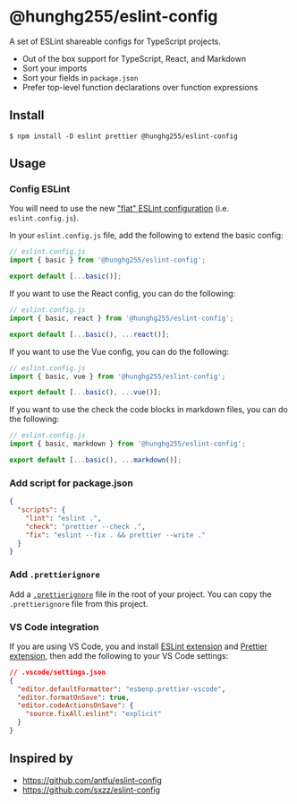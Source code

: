 # @hunghg255/eslint-config

A set of ESLint shareable configs for TypeScript projects.

- Out of the box support for TypeScript, React, and Markdown
- Sort your imports
- Sort your fields in `package.json`
- Prefer top-level function declarations over function expressions

## Install

```
$ npm install -D eslint prettier @hunghg255/eslint-config
```

## Usage

### Config ESLint

You will need to use the new ["flat" ESLint configuration](https://eslint.org/docs/latest/use/configure/configuration-files-new) (i.e. `eslint.config.js`).

In your `eslint.config.js` file, add the following to extend the basic config:

```js
// eslint.config.js
import { basic } from '@hunghg255/eslint-config';

export default [...basic()];
```

If you want to use the React config, you can do the following:

```js
// eslint.config.js
import { basic, react } from '@hunghg255/eslint-config';

export default [...basic(), ...react()];
```

If you want to use the Vue config, you can do the following:

```js
// eslint.config.js
import { basic, vue } from '@hunghg255/eslint-config';

export default [...basic(), ...vue()];
```

If you want to use the check the code blocks in markdown files, you can do the following:

```js
// eslint.config.js
import { basic, markdown } from '@hunghg255/eslint-config';

export default [...basic(), ...markdown()];
```

### Add script for package.json

```json
{
  "scripts": {
    "lint": "eslint .",
    "check": "prettier --check .",
    "fix": "eslint --fix . && prettier --write ."
  }
}
```

### Add `.prettierignore`

Add a [`.prettierignore`](https://prettier.io/docs/en/ignore.html#ignoring-files-prettierignore) file in the root of your project. You can copy the `.prettierignore` file from this project.

### VS Code integration

If you are using VS Code, you and install [ESLint extension](https://marketplace.visualstudio.com/items?itemName=dbaeumer.vscode-eslint) and [Prettier extension](https://marketplace.visualstudio.com/items?itemName=esbenp.prettier-vscode), then add the following to your VS Code settings:

```json
// .vscode/settings.json
{
  "editor.defaultFormatter": "esbenp.prettier-vscode",
  "editor.formatOnSave": true,
  "editor.codeActionsOnSave": {
    "source.fixAll.eslint": "explicit"
  }
}
```

## Inspired by

- https://github.com/antfu/eslint-config
- https://github.com/sxzz/eslint-config
